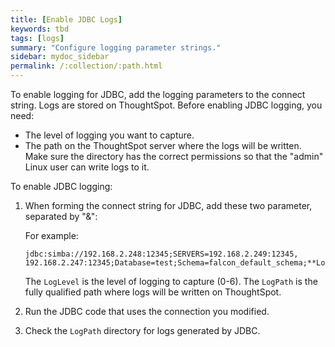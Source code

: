 ```yaml
---
title: [Enable JDBC Logs]
keywords: tbd
tags: [logs]
summary: "Configure logging parameter strings."
sidebar: mydoc_sidebar
permalink: /:collection/:path.html
---
```

To enable logging for JDBC, add the logging parameters to the connect string. Logs are stored on ThoughtSpot. Before enabling JDBC logging, you need:

-   The level of logging you want to capture.
-   The path on the ThoughtSpot server where the logs will be written. Make sure the directory has the correct permissions so that the "admin" Linux user can write logs to it.

To enable JDBC logging:

1. When forming the connect string for JDBC, add these two parameter, separated by "&":

    For example:

    ```
    jdbc:simba://192.168.2.248:12345;SERVERS=192.168.2.249:12345,
    192.168.2.247:12345;Database=test;Schema=falcon_default_schema;**LogLevel=3;LogPath=/usr/local/scaligent/logs**
    ```

    The `LogLevel` is the level of logging to capture (0-6). The `LogPath` is
    the fully qualified path where logs will be written on ThoughtSpot.

2. Run the JDBC code that uses the connection you modified.
3. Check the `LogPath` directory for logs generated by JDBC.
